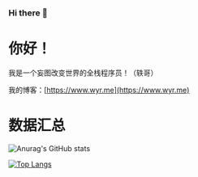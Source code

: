 ### Hi there 👋
# 你好！

我是一个妄图改变世界的全栈程序员！（轶哥）

我的博客：[https://www.wyr.me](https://www.wyr.me)

# 数据汇总

![Anurag's GitHub stats](https://github-readme-stats.vercel.app/api?username=yi-ge&theme=dark&show_icons=true&locale=cn&hide_title=true&count_private=true&include_all_commits=true&cache_seconds=1800)


[![Top Langs](https://github-readme-stats.vercel.app/api/top-langs/?username=yi-ge&layout=compact&locale=cn&theme=dark&langs_count=7&exclude_repo=nodejs-sdk,server-monitor-center-distribution,core,desirecore-service&hide=javascript,html,css,cmake,C%23,vue,shell,tsql&cache_seconds=1800)](https://github.com/yi-ge)

